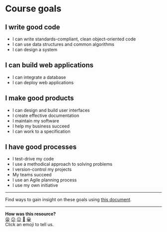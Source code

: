 # Course goals

## I write good code
* I can write standards-compliant, clean object-oriented code
* I can use data structures and common algorithms
* I can design a system

## I can build web applications
* I can integrate a database
* I can deploy web applications

## I make good products
* I can design and build user interfaces
* I create effective documentation
* I maintain my software
* I help my business succeed
* I can work to a specification

## I have good processes 
* I test-drive my code
* I use a methodical approach to solving problems
* I version-control my projects
* My teams succeed
* I use an Agile planning process
* I use my own initiative

---
Find ways to gain insight on these goals using [this document](https://github.com/makersacademy/course/blob/main/apprenticeships_starting_pack/progress_insight.md).

<!-- BEGIN GENERATED SECTION DO NOT EDIT -->

---

**How was this resource?**  
[😫](https://airtable.com/shrUJ3t7KLMqVRFKR?prefill_Repository=course&prefill_File=apprenticeship_starting_pack/course_goals.md&prefill_Sentiment=😫) [😕](https://airtable.com/shrUJ3t7KLMqVRFKR?prefill_Repository=course&prefill_File=apprenticeship_starting_pack/course_goals.md&prefill_Sentiment=😕) [😐](https://airtable.com/shrUJ3t7KLMqVRFKR?prefill_Repository=course&prefill_File=apprenticeship_starting_pack/course_goals.md&prefill_Sentiment=😐) [🙂](https://airtable.com/shrUJ3t7KLMqVRFKR?prefill_Repository=course&prefill_File=apprenticeship_starting_pack/course_goals.md&prefill_Sentiment=🙂) [😀](https://airtable.com/shrUJ3t7KLMqVRFKR?prefill_Repository=course&prefill_File=apprenticeship_starting_pack/course_goals.md&prefill_Sentiment=😀)  
Click an emoji to tell us.

<!-- END GENERATED SECTION DO NOT EDIT -->
